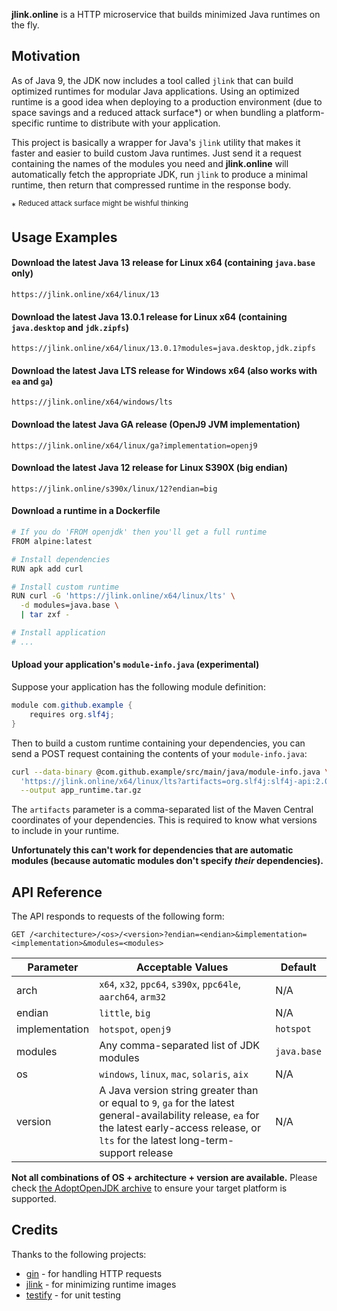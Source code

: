 **jlink.online** is a HTTP microservice that builds minimized Java runtimes on the fly.

## Motivation
As of Java 9, the JDK now includes a tool called `jlink` that can build optimized runtimes for modular Java applications. Using an optimized runtime is a good idea when deploying to a production environment (due to space savings and a reduced attack surface\*) or when bundling a platform-specific runtime to distribute with your application.

This project is basically a wrapper for Java's `jlink` utility that makes it faster and easier to build custom Java runtimes. Just send it a request containing the names of the modules you need and **jlink.online** will automatically fetch the appropriate JDK, run `jlink` to produce a minimal runtime, then return that compressed runtime in the response body.

\* <sup>Reduced attack surface might be wishful thinking</sup>
## Usage Examples
#### Download the latest Java 13 release for Linux x64 (containing `java.base` only)
```
https://jlink.online/x64/linux/13
```

#### Download the latest Java 13.0.1 release for Linux x64 (containing `java.desktop` and `jdk.zipfs`)
```
https://jlink.online/x64/linux/13.0.1?modules=java.desktop,jdk.zipfs
```

#### Download the latest Java LTS release for Windows x64 (also works with `ea` and `ga`)
```
https://jlink.online/x64/windows/lts
```

#### Download the latest Java GA release (OpenJ9 JVM implementation)
```
https://jlink.online/x64/linux/ga?implementation=openj9
```

#### Download the latest Java 12 release for Linux S390X (big endian)
```
https://jlink.online/s390x/linux/12?endian=big
```

#### Download a runtime in a Dockerfile
```sh
# If you do 'FROM openjdk' then you'll get a full runtime
FROM alpine:latest

# Install dependencies
RUN apk add curl

# Install custom runtime
RUN curl -G 'https://jlink.online/x64/linux/lts' \
  -d modules=java.base \
  | tar zxf -

# Install application
# ...
```

#### Upload your application's `module-info.java` (experimental)
Suppose your application has the following module definition:
```java
module com.github.example {
	requires org.slf4j;
}
```

Then to build a custom runtime containing your dependencies, you can send a POST request containing the contents of your `module-info.java`:
```sh
curl --data-binary @com.github.example/src/main/java/module-info.java \
  'https://jlink.online/x64/linux/lts?artifacts=org.slf4j:slf4j-api:2.0.0-alpha1' \
  --output app_runtime.tar.gz
```

The `artifacts` parameter is a comma-separated list of the Maven Central coordinates of your dependencies. This is required to know what versions to include in your runtime.

**Unfortunately this can't work for dependencies that are automatic modules (because automatic modules don't specify *their* dependencies).**

## API Reference
The API responds to requests of the following form:
```
GET /<architecture>/<os>/<version>?endian=<endian>&implementation=<implementation>&modules=<modules>
```

| Parameter | Acceptable Values | Default |
|---|---|---|
| arch | `x64`, `x32`, `ppc64`, `s390x`, `ppc64le`, `aarch64`, `arm32` | N/A |
| endian | `little`, `big` | N/A |
| implementation | `hotspot`, `openj9` | `hotspot` |
| modules | Any comma-separated list of JDK modules | `java.base` |
| os | `windows`, `linux`, `mac`, `solaris`, `aix` | N/A |
| version | A Java version string greater than or equal to `9`, `ga` for the latest general-availability release, `ea` for the latest early-access release, or `lts` for the latest long-term-support release | N/A |

**Not all combinations of OS + architecture + version are available.** Please check [the AdoptOpenJDK archive](https://adoptopenjdk.net/archive.html) to ensure your target platform is supported.

## Credits
Thanks to the following projects:

- [gin](https://github.com/gin-gonic/gin) - for handling HTTP requests
- [jlink](https://docs.oracle.com/javase/9/tools/jlink.htm) - for minimizing runtime images
- [testify](https://github.com/stretchr/testify) - for unit testing
